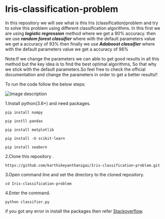 # Iris-classification-problem
In this repository we will see what is this Iris (classification)problem and try to solve this problem using different classification algorithms.
In this first we are using ***logistic regression*** method where we get a 90% accuracy.
then we use ***random forest classifier*** where with the default parameters value we get a accuracy of 93%
then finally we use ***Adaboost classifier*** where with the default parameters value we get a accuracy of 96%

Note:If we change the parameters we can able to get good results in all this method but the key idea is to find the best optimal algorithms, So that why we stick with the default parameters.So feel free to check the official documentation and change the parameters in order to get a better results!!


To run the code follow the below steps:

![Image description](https://www.almanac.com/sites/default/files/image_nodes/iris-flowers.jpg)

1.Install python(3.6+) and need packages.
```
pip install numpy
```
```
pip instll pandas
```
```
pip install matplotlib
```
```
pip install -U scikit-learn
```
```
pip install seaborn
```

2.Clone this repository .
```
https://github.com/karthikeyanthanigai/Iris-classification-problem.git
```
3.Open command line and set the directory to the cloned repository.
```
cd Iris-classification-problem
```
4.Enter the command.
```
python classifier.py
```

if you got any error in install the packages then refer [Stackoverflow](https://www.stackoverflow.com).




